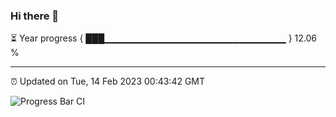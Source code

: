 ### Hi there 👋

⏳ Year progress { ███▁▁▁▁▁▁▁▁▁▁▁▁▁▁▁▁▁▁▁▁▁▁▁▁▁▁▁ } 12.06 %

---

⏰ Updated on Tue, 14 Feb 2023 00:43:42 GMT

![Progress Bar CI](https://github.com/Shyam-Makwana/GitHub-Actions-Demo/workflows/Progress%20Bar%20CI/badge.svg)
